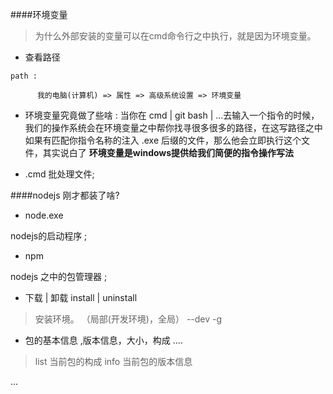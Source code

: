####环境变量

> 为什么外部安装的变量可以在cmd命令行之中执行，就是因为环境变量。

* 查看路径

```
path :

      我的电脑(计算机) => 属性 => 高级系统设置 => 环境变量

```

* 环境变量究竟做了些啥 : 当你在 cmd | git bash | ...去输入一个指令的时候，我们的操作系统会在环境变量之中帮你找寻很多很多的路径，在这写路径之中如果有匹配你指令名称的注入 .exe 后缀的文件，那么他会立即执行这个文件，其实说白了 **环境变量是windows提供给我们简便的指令操作写法**

* .cmd 批处理文件;


####nodejs 刚才都装了啥?

* node.exe 

nodejs的启动程序 ;

* npm

nodejs 之中的包管理器 ; 

* 下载 | 卸载  install | uninstall
   
> 安装环境。 （局部(开发环境)，全局） --dev -g 

* 包的基本信息 ,版本信息，大小，构成 .... 

> list 当前包的构成  info 当前包的版本信息

...


